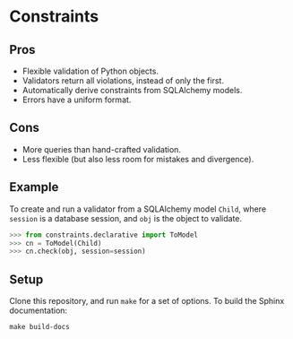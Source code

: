 # Constraints

## Pros

- Flexible validation of Python objects.
- Validators return all violations, instead of only the first.
- Automatically derive constraints from SQLAlchemy models.
- Errors have a uniform format.

## Cons

- More queries than hand-crafted validation.
- Less flexible (but also less room for mistakes and divergence).

## Example

To create and run a validator from a SQLAlchemy model `Child`, where `session`
is a database session, and `obj` is the object to validate.

```python
>>> from constraints.declarative import ToModel
>>> cn = ToModel(Child)
>>> cn.check(obj, session=session)
```

## Setup

Clone this repository, and run `make` for a set of options. To build the Sphinx documentation:

```
make build-docs
```
